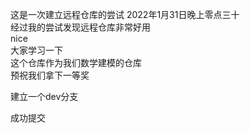 这是一次建立远程仓库的尝试
2022年1月31日晚上零点三十  
经过我的尝试发现远程仓库非常好用  
nice  
大家学习一下  
这个仓库作为我们数学建模的仓库  
预祝我们拿下一等奖  

建立一个dev分支

成功提交